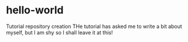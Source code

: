 # hello-world
Tutorial repository creation
THe tutorial has asked me to write a bit about myself, but I am shy so I shall leave it at this!
